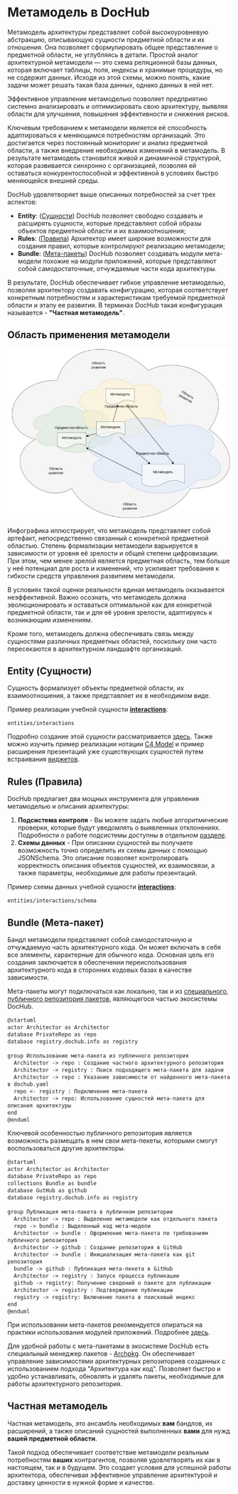 # Метамодель в DocHub

Метамодель архитектуры представляет собой высокоуровневую абстракцию, описывающую сущности предметной области и их 
отношения. Она позволяет сформулировать общее представление о предметной области, не углубляясь в детали. Простой 
аналог архитектурной метамодели — это схема реляционной базы данных, которая включает таблицы, поля, индексы и хранимые
процедуры, но не содержит данных. Исходя из этой схемы, можно понять, какие задачи может решать такая база данных,
однако данных в ней нет.

Эффективное управление метамоделью позволяет предприятию системно анализировать и оптимизировать свою архитектуру,
выявляя области для улучшения, повышения эффективности и снижения рисков.

Ключевым требованием к метамодели является её способность адаптироваться к меняющимся потребностям организаций. Это 
достигается через постоянный мониторинг и анализ предметной области, а также внедрение необходимых изменений в
метамодель. В результате метамодель становится живой и динамичной структурой, которая развивается синхронно с 
организацией, позволяя ей оставаться конкурентоспособной и эффективной в условиях быстро меняющейся внешней среды.

DocHub удовлетворяет выше описанных потребностей за счет трех аспектов:

*   **Entity**:             ([Сущности](@document/dochub.flex_metamodel.entities)) DocHub позволяет свободно создавать
                            и расширять сущности, которые представляют собой образы объектов предметной области и их
                            взаимоотношения;
*   **Rules**:              ([Правила](@document/dochub.rules)) Архитектор имеет широкие возможности для создания правил,
                            которые контролируют реализацию метамодели;
*   **Bundle**:             ([Мета-пакеты](@document/dochub.flex_metamodel.bundle)) DocHub позволяет создавать модули
                            мета-модели похожие на модули приложений, которые представляют собой самодостаточные,
                            отчуждаемые части кода архитектуры.

В результате, DocHub обеспечивает гибкое управление метамоделью, позволяя архитектору создавать конфигурацию, которая
соответствует конкретным потребностям и характеристикам требуемой предметной области и этапу ее развития. В терминах
DocHub такая конфигурация называется - **"Частная метамодель"**.

## Область применения метамодели

![Область применения метамодели](images/landspace.jpeg)

Инфографика иллюстрирует, что метамодель представляет собой артефакт, непосредственно связанный с конкретной предметной
областью. Степень формализации метамодели варьируется в зависимости от уровня её зрелости и общей степени цифровизации.
При этом, чем менее зрелой является предметная область, тем больше у неё потенциал для роста и изменений, что усиливает
требования к гибкости средств управления развитием метамодели.

В условиях такой оценки реальности единая метамодель оказывается неэффективной. Важно осознать, что метамодель должна
эволюционировать и оставаться оптимальной как для конкретной предметной области, так и для её уровня зрелости,
адаптируясь к возникающим изменениям.

Кроме того, метамодель должна обеспечивать связь между сущностями различных предметных областей, поскольку они часто
пересекаются в архитектурном ландшафте организаций.

## Entity (Сущности)

Сущность формализует объекты предметной области, их взаимоотношения, а также представляет их в необходимом виде.

Пример реализации учебной сущности [**interactions**](@document/dochub.flex_metamodel.entities):
```code-frame
entities/interactions
```

Подробно создание этой сущности рассматривается [здесь](@document/dochub.flex_metamodel.entities). Также можно изучить пример
реализации нотации [C4 Model](https://github.com/DocHubTeam/DocHubExamples/tree/main/src/C4Model) и пример расширения презентаций
уже существующих сущностей путем встраивания [виджетов](https://github.com/DocHubTeam/DocHubExamples/tree/main/src/widgets).

## Rules (Правила)

DocHub предлагает два мощных инструмента для управления метамоделью и описания архитектуры:
1. **Подсистема контроля**  - Вы можете задать любые алгоритмические проверки, которые будут уведомлять о выявленных отклонениях.
                              Подробности о работе подсистемы доступны в отдельном [разделе](@document/dochub.rules).
3. **Схемы данных**         - При описании сущностей вы получаете возможность точно определить их схемы данных с помощью
                              JSONSchema. Это описание позволяет контролировать корректность описания объектов сущностей,
                              их взаимосвязи, а также параметры, необходимые для работы презентаций.

Пример схемы данных учебной сущности [**interactions**](@document/dochub.flex_metamodel.entities):
```code-frame
entities/interactions/schema
```

## Bundle (Мета-пакет)

Бандл метамодели представляет собой самодостаточную и отчуждаемую часть архитектурного кода. Он может включать в себя все
элементы, характерные для обычного кода. Основная цель его создания заключается в обеспечении переиспользования
архитектурного кода в сторонних кодовых базах в качестве зависимости.

Мета-пакеты могут подключаться как локально, так и из [специального, публичного репозитория пакетов](https://registry.dochub.info/),
являющегося частью экосистемы DocHub.

```plantuml
@startuml
actor Architector as Architector
database PrivateRepo as repo
database registry.dochub.info as registry

group Использование мета-пакета из публичного репозитория
  Architector -> repo : Создание частного архитектурного репозитория
  Architector -> registry : Поиск подходящего мета-пакета для задачи
  Architector -> repo : Указание зависимости от найденного мета-пакета в dochub.yaml
  repo <- registry : Подключение мета-пакета
  Architector -> repo: Использование сущностей мета-пакета для описания архитектуры
end
@enduml
```

Ключевой особенностью публичного репозитория является возможность размещать в нем свои мета-пекеты, которыми смогут 
воспользоваться другие архитекторы. 

```plantuml
@startuml
actor Architector as Architector
database PrivateRepo as repo
collections Bundle as bundle
database GutHub as github
database registry.dochub.info as registry

group Публикация мета-пакета в публичном репозитории
  Architector -> repo : Выделение метамодели как отдельного пакета
  repo -> bundle : Выделенный код мета-модели
  Architector -> bundle : Оформление мета-пакета по требованиям публичного репозитория
  Architector -> github : Создание репозитория в GitHub
  Architector -> bundle : Инициализация мета-пакета как git репозитория
  bundle -> github : Публикация мета-пекета в GitHub
  Architector -> registry : Запуск процесса публикации
  github -> registry: Получение сведений о пакете для публикации
  Architector -> registry : Подтверждение публикации
  registry -> registry: Включение пакета в поисковый индекс
end
@enduml
```

При использовании мета-пакетов рекомендуется опираться на практики использования модулей приложений. Подробнее
[здесь](@document/dochub.flex_metamodel.bundle).

Для удобной работы с мета-пакетами в экосистеме DocHub есть специальный менеджер пакетов - [Archpkg](https://registry.dochub.info/).
Он обеспечивает управление зависимостями архитектурных репозиториев созданных с использованием подхода "Архитектура как код".
Позволяет быстро и удобно устанавливать, обновлять и удалять пакеты, необходимые для работы архитектурного репозитория.




## Частная метамодель

Частная метамодель, это ансамбль необходимых **вам** бандлов, их расширений, а также описаний сущностей выполненных
**вами** для нужд **вашей предметной области**. 

Такой подход обеспечивает соответствие метамодели реальным потребностям **ваших** контрагентов, позволяя удовлетворять 
их как в настоящем, так и в будущем. Это создает условия для успешной работы архитектора, обеспечивая эффективное управление
архитектурой и доставку ценности в нужной форме и качестве.
